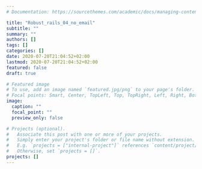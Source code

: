 ```yaml
---
# Documentation: https://sourcethemes.com/academic/docs/managing-content/

title: "Robust_rails_04_no_email"
subtitle: ""
summary: ""
authors: []
tags: []
categories: []
date: 2020-07-20T21:04:52+02:00
lastmod: 2020-07-20T21:04:52+02:00
featured: false
draft: true

# Featured image
# To use, add an image named `featured.jpg/png` to your page's folder.
# Focal points: Smart, Center, TopLeft, Top, TopRight, Left, Right, BottomLeft, Bottom, BottomRight.
image:
  caption: ""
  focal_point: ""
  preview_only: false

# Projects (optional).
#   Associate this post with one or more of your projects.
#   Simply enter your project's folder or file name without extension.
#   E.g. `projects = ["internal-project"]` references `content/project/deep-learning/index.md`.
#   Otherwise, set `projects = []`.
projects: []
---
```

